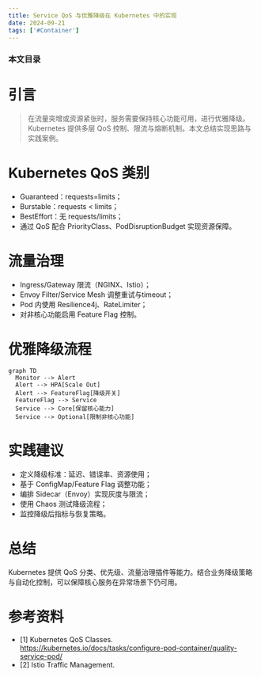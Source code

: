 ```yaml
---
title: Service QoS 与优雅降级在 Kubernetes 中的实现
date: 2024-09-21
tags: ['#Container']
---
```


### 本文目录
<!-- toc -->

# 引言
> 在流量突增或资源紧张时，服务需要保持核心功能可用，进行优雅降级。Kubernetes 提供多层 QoS 控制、限流与熔断机制。本文总结实现思路与实践案例。

# Kubernetes QoS 类别
- Guaranteed：requests=limits；
- Burstable：requests < limits；
- BestEffort：无 requests/limits；
- 通过 QoS 配合 PriorityClass、PodDisruptionBudget 实现资源保障。

# 流量治理
- Ingress/Gateway 限流（NGINX、Istio）；
- Envoy Filter/Service Mesh 调整重试与timeout；
- Pod 内使用 Resilience4j、RateLimiter；
- 对非核心功能启用 Feature Flag 控制。

# 优雅降级流程
```mermaid
graph TD
  Monitor --> Alert
  Alert --> HPA[Scale Out]
  Alert --> FeatureFlag[降级开关]
  FeatureFlag --> Service
  Service --> Core[保留核心能力]
  Service --> Optional[限制非核心功能]
```

# 实践建议
- 定义降级标准：延迟、错误率、资源使用；
- 基于 ConfigMap/Feature Flag 调整功能；
- 编排 Sidecar（Envoy）实现灰度与限流；
- 使用 Chaos 测试降级流程；
- 监控降级后指标与恢复策略。

# 总结
Kubernetes 提供 QoS 分类、优先级、流量治理插件等能力。结合业务降级策略与自动化控制，可以保障核心服务在异常场景下仍可用。

# 参考资料
- [1] Kubernetes QoS Classes. https://kubernetes.io/docs/tasks/configure-pod-container/quality-service-pod/
- [2] Istio Traffic Management.
